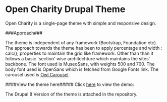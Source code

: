 # Open Charity Drupal Theme

Open Charity is a single-page theme with simple and responsive design.

###Approach###

The theme is independent of any framework (Bootstrap, Foundation etc). 
The approach towards the theme has been to apply percentage and 
width : calc(); properties to maintain the grid like framework.
Other than than it follows a basic 'section' wise architechture which maintains the 
sites' backbone. The font used is MuseoSans, with weights 500 and 700. The body font
used is OpenSans which is fetched from Google Fonts link. The carousel used is [Owl Carousel](owlgraphic.com/owlcarousel/).



####View the theme here#####
Click [here](139.59.5.189/open-charity) to view the demo:

The Drupal 8 Version of the theme is attached in the repository. 


